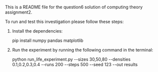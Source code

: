 This is a README file for the question6 solution of computing theory assignment2.

To run and test this investigation please follow these steps:

1. Install the dependencies:

    pip install numpy pandas matplotlib


2. Run the experiment by running the following command in the terminal:

    python run_life_experiment.py --sizes 30,50,80 --densities 0.1,0.2,0.3,0.4 --runs 200 --steps 500 --seed 123 --out results
